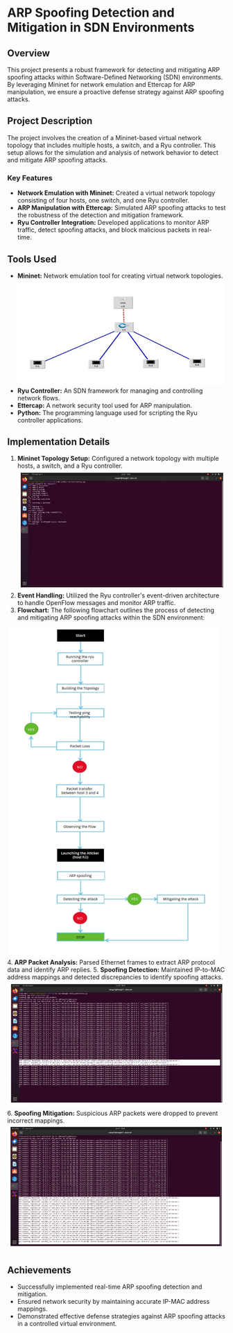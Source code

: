 # ARP Spoofing Detection and Mitigation in SDN Environments

## Overview
This project presents a robust framework for detecting and mitigating ARP spoofing attacks within Software-Defined Networking (SDN) environments. By leveraging Mininet for network emulation and Ettercap for ARP manipulation, we ensure a proactive defense strategy against ARP spoofing attacks.

## Project Description
The project involves the creation of a Mininet-based virtual network topology that includes multiple hosts, a switch, and a Ryu controller. This setup allows for the simulation and analysis of network behavior to detect and mitigate ARP spoofing attacks.

### Key Features
- **Network Emulation with Mininet:** Created a virtual network topology consisting of four hosts, one switch, and one Ryu controller.
- **ARP Manipulation with Ettercap:** Simulated ARP spoofing attacks to test the robustness of the detection and mitigation framework.
- **Ryu Controller Integration:** Developed applications to monitor ARP traffic, detect spoofing attacks, and block malicious packets in real-time.

## Tools Used
- **Mininet:** Network emulation tool for creating virtual network topologies.
   ![Topology Setup](https://github.com/VINAYAK-JAINAPUR/ARP-Spoofing-Detection-and-Mitigation/blob/main/images/setup.jpeg)
- **Ryu Controller:** An SDN framework for managing and controlling network flows.
- **Ettercap:** A network security tool used for ARP manipulation.
- **Python:** The programming language used for scripting the Ryu controller applications.

## Implementation Details
1. **Mininet Topology Setup:** Configured a network topology with multiple hosts, a switch, and a Ryu controller.
   ![Mininet Topology Setup](https://github.com/VINAYAK-JAINAPUR/ARP-Spoofing-Detection-and-Mitigation/blob/main/images/ryu.jpeg)
2. **Event Handling:** Utilized the Ryu controller's event-driven architecture to handle OpenFlow messages and monitor ARP traffic.
3. **Flowchart:** The following flowchart outlines the process of detecting and mitigating ARP spoofing attacks within the SDN environment:

![Flowchart](https://github.com/VINAYAK-JAINAPUR/ARP-Spoofing-Detection-and-Mitigation/blob/main/images/flowchart_cnet.jpeg)
4. **ARP Packet Analysis:** Parsed Ethernet frames to extract ARP protocol data and identify ARP replies.
5. **Spoofing Detection:** Maintained IP-to-MAC address mappings and detected discrepancies to identify spoofing attacks.
![Spoofing Detection](https://github.com/VINAYAK-JAINAPUR/ARP-Spoofing-Detection-and-Mitigation/blob/main/images/detection.jpeg)
6. **Spoofing Mitigation:** Suspicious ARP packets were dropped to prevent incorrect mappings.
   ![Mitigation Process](https://github.com/VINAYAK-JAINAPUR/ARP-Spoofing-Detection-and-Mitigation/blob/main/images/mitigation.jpeg)
  
 

## Achievements
- Successfully implemented real-time ARP spoofing detection and mitigation.
- Ensured network security by maintaining accurate IP-MAC address mappings.
- Demonstrated effective defense strategies against ARP spoofing attacks in a controlled virtual environment.

